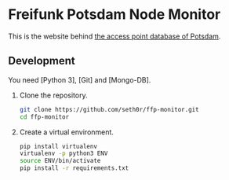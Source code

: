 # Freifunk Potsdam Node Monitor

This is the website behind [the access point database of Potsdam][apmap].

## Development

You need [Python 3], [Git] and [Mongo-DB]. 

1. Clone the repository.
    ```sh
    git clone https://github.com/seth0r/ffp-monitor.git
    cd ffp-monitor
    ```
2. Create a virtual environment.
    ```sh
    pip install virtualenv
    virtualenv -p python3 ENV
    source ENV/bin/activate
    pip install -r requirements.txt
    ```

[apmap]: https://monitor.freifunk-potsdam.de

